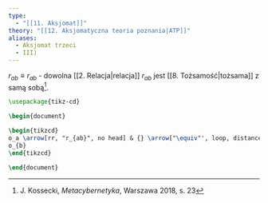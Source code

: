```yaml
---
type:
  - "[[11. Aksjomat]]"
theory: "[[12. Aksjomatyczna teoria poznania|ATP]]"
aliases:
  - Aksjomat trzeci
  - III)
---
```

$r_{ab} \equiv r_{ab}$ - dowolna [[2. Relacja|relacja]] $r_{ab}$ jest [[8. Tożsamość|tożsama]] z samą sobą[^1].

```tikz
\usepackage{tikz-cd}

\begin{document}

\begin{tikzcd}
o_a \arrow[rr, "r_{ab}", no head] & {} \arrow["\equiv"', loop, distance=2em, in=305, out=235] & 
o_{b}
\end{tikzcd}

\end{document}
```

[^1]: J. Kossecki, *Metacybernetyka*, Warszawa 2018, s. 23